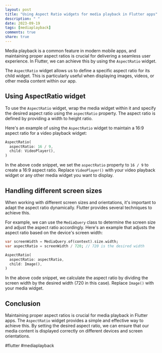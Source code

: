 ```yaml
---
layout: post
title: "Using Aspect Ratio widgets for media playback in Flutter apps"
description: " "
date: 2023-09-19
tags: [mediaplayback]
comments: true
share: true
---
```


Media playback is a common feature in modern mobile apps, and maintaining proper aspect ratios is crucial for delivering a seamless user experience. In Flutter, we can achieve this by using the `AspectRatio` widget.

The `AspectRatio` widget allows us to define a specific aspect ratio for its child widget. This is particularly useful when displaying images, videos, or other media content within our app.

## Using AspectRatio widget

To use the `AspectRatio` widget, wrap the media widget within it and specify the desired aspect ratio using the `aspectRatio` property. The aspect ratio is defined by providing a width to height ratio.

Here's an example of using the `AspectRatio` widget to maintain a 16:9 aspect ratio for a video playback widget:

```dart
AspectRatio(
  aspectRatio: 16 / 9,
  child: VideoPlayer(),
)
```

In the above code snippet, we set the `aspectRatio` property to `16 / 9` to create a 16:9 aspect ratio. Replace `VideoPlayer()` with your video playback widget or any other media widget you want to display.

## Handling different screen sizes

When working with different screen sizes and orientations, it's important to adapt the aspect ratio dynamically. Flutter provides several techniques to achieve this.

For example, we can use the `MediaQuery` class to determine the screen size and adjust the aspect ratio accordingly. Here's an example that adjusts the aspect ratio based on the device's screen width:

```dart
var screenWidth = MediaQuery.of(context).size.width;
var aspectRatio = screenWidth / 720; // 720 is the desired width

AspectRatio(
  aspectRatio: aspectRatio,
  child: Image(),
)
```

In the above code snippet, we calculate the aspect ratio by dividing the screen width by the desired width (720 in this case). Replace `Image()` with your media widget.

## Conclusion

Maintaining proper aspect ratios is crucial for media playback in Flutter apps. The `AspectRatio` widget provides a simple and effective way to achieve this. By setting the desired aspect ratio, we can ensure that our media content is displayed correctly on different devices and screen orientations.

#flutter #mediaplayback